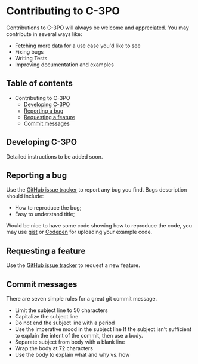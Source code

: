 # Contributing to C-3PO

Contributions to C-3PO will always be welcome and appreciated. You may contribute in several ways like:

* Fetching more data for a use case you'd like to see
* Fixing bugs
* Writing Tests
* Improving documentation and examples

## Table of contents

* Contributing to C-3PO
  * [Developing C-3PO](#developing-c-3po)
  * [Reporting a bug](#reporting-a-bug)
  * [Requesting a feature](#requesting-a-feature)
  * [Commit messages](#commit-messages)

## Developing C-3PO

Detailed instructions to be added soon.

## Reporting a bug

Use the [GitHub issue tracker](https://github.com/lttkgp/C-3PO/issues) to report any bug you find.
Bugs description should include:

* How to reproduce the bug;
* Easy to understand title;

Would be nice to have some code showing how to reproduce the code, you may use [gist](https://gist.github.com) or [Codepen](https://codepen.io) for uploading your example code.

## Requesting a feature

Use the [GitHub issue tracker](https://github.com/lttkgp/C-3PO/issues) to request a new feature.

## Commit messages

There are seven simple rules for a great git commit message.
- Limit the subject line to 50 characters
- Capitalize the subject line
- Do not end the subject line with a period
- Use the imperative mood in the subject line
If the subject isn't sufficient to explain the intent of the commit, then use a body.
- Separate subject from body with a blank line
- Wrap the body at 72 characters
- Use the body to explain what and why vs. how
